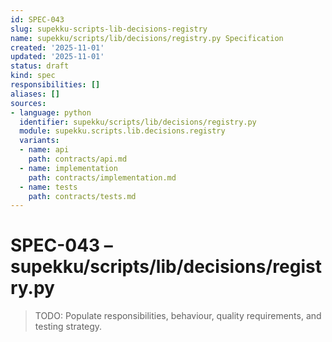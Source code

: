 ```yaml
---
id: SPEC-043
slug: supekku-scripts-lib-decisions-registry
name: supekku/scripts/lib/decisions/registry.py Specification
created: '2025-11-01'
updated: '2025-11-01'
status: draft
kind: spec
responsibilities: []
aliases: []
sources:
- language: python
  identifier: supekku/scripts/lib/decisions/registry.py
  module: supekku.scripts.lib.decisions.registry
  variants:
  - name: api
    path: contracts/api.md
  - name: implementation
    path: contracts/implementation.md
  - name: tests
    path: contracts/tests.md
---
```


# SPEC-043 – supekku/scripts/lib/decisions/registry.py

> TODO: Populate responsibilities, behaviour, quality requirements, and testing strategy.
